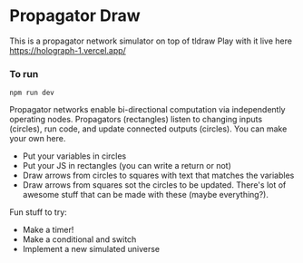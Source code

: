# Propagator Draw

This is a propagator network simulator on top of tldraw
Play with it live here https://holograph-1.vercel.app/

### To run
```
npm run dev
```

Propagator networks enable bi-directional computation via independently operating nodes. Propagators (rectangles) listen to changing inputs (circles), run code, and update connected outputs (circles).
You can make your own here.
- Put your variables in circles
- Put your JS in rectangles (you can write a return or not)
- Draw arrows from circles to squares with text that matches the variables
- Draw arrows from squares sot the circles to be updated.
There's lot of awesome stuff that can be made with these (maybe everything?).

Fun stuff to try:
- Make a timer!
- Make a conditional and switch
- Implement a new simulated universe
